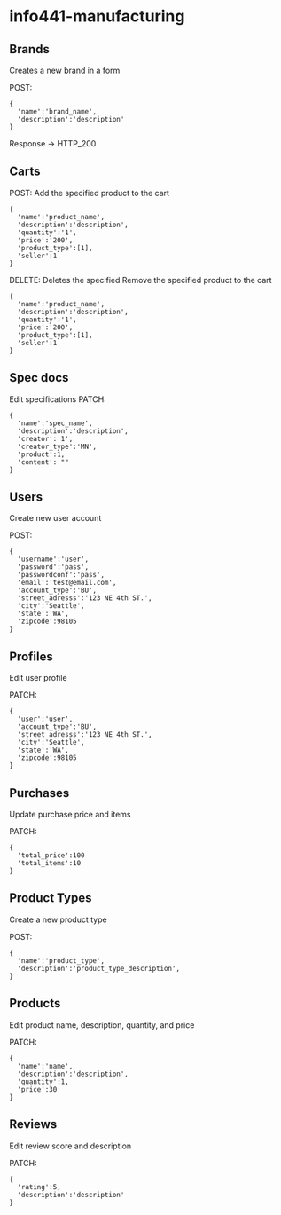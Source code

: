 # info441-manufacturing

## Brands

Creates a new brand in a form

POST:
```
{
  'name':'brand_name',
  'description':'description'
}
```
Response -> HTTP_200

## Carts

POST:
Add the specified product to the cart
```
{
  'name':'product_name',
  'description':'description',
  'quantity':'1',
  'price':'200',
  'product_type':[1],
  'seller':1
}
```
DELETE:
Deletes the specified 
Remove the specified product to the cart
```
{
  'name':'product_name',
  'description':'description',
  'quantity':'1',
  'price':'200',
  'product_type':[1],
  'seller':1
}
```

## Spec docs
Edit specifications
PATCH:
```
{
  'name':'spec_name',
  'description':'description',
  'creator':'1',
  'creator_type':'MN',
  'product':1,
  'content': ""
}
```
## Users
Create new user account

POST:
```
{
  'username':'user',
  'password':'pass',
  'passwordconf':'pass',
  'email':'test@email.com',
  'account_type':'BU',
  'street_adresss':'123 NE 4th ST.',
  'city':'Seattle',
  'state':'WA',
  'zipcode':98105
}
```
## Profiles
Edit user profile

PATCH:
```
{
  'user':'user',
  'account_type':'BU',
  'street_adresss':'123 NE 4th ST.',
  'city':'Seattle',
  'state':'WA',
  'zipcode':98105
}
```

## Purchases
Update purchase price and items

PATCH:
```
{
  'total_price':100
  'total_items':10
}
```
## Product Types
Create a new product type

POST:
```
{
  'name':'product_type',
  'description':'product_type_description',
}
```
## Products
Edit product name, description, quantity, and price 

PATCH:
```
{
  'name':'name',
  'description':'description',
  'quantity':1,
  'price':30
}
```
## Reviews
Edit review score and description

PATCH:
```
{
  'rating':5,
  'description':'description'
}
```
